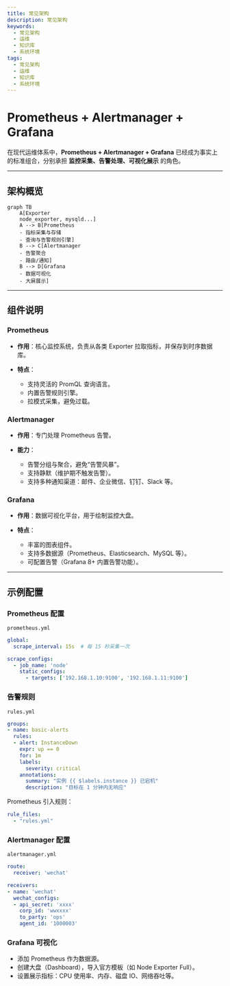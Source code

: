 ```yaml
---
title: 常见架构
description: 常见架构
keywords:
  - 常见架构
  - 运维
  - 知识库
  - 系统环境
tags:
  - 常见架构
  - 运维
  - 知识库
  - 系统环境
---
```


# Prometheus + Alertmanager + Grafana

在现代运维体系中，**Prometheus + Alertmanager + Grafana** 已经成为事实上的标准组合，分别承担 **监控采集、告警处理、可视化展示** 的角色。

---

## 架构概览

```mermaid
graph TB
    A[Exporter
    node_exporter, mysqld...]
    A --> B[Prometheus
    - 指标采集与存储
    - 查询与告警规则引擎]
    B --> C[Alertmanager
    - 告警聚合
    - 路由/通知]
    B --> D[Grafana
    - 数据可视化
    - 大屏展示]
```

---

## 组件说明

### Prometheus

* **作用**：核心监控系统，负责从各类 Exporter 拉取指标，并保存到时序数据库。
* **特点**：

  * 支持灵活的 PromQL 查询语言。
  * 内置告警规则引擎。
  * 拉模式采集，避免过载。

### Alertmanager

* **作用**：专门处理 Prometheus 告警。
* **能力**：

  * 告警分组与聚合，避免“告警风暴”。
  * 支持静默（维护期不触发告警）。
  * 支持多种通知渠道：邮件、企业微信、钉钉、Slack 等。

### Grafana

* **作用**：数据可视化平台，用于绘制监控大盘。
* **特点**：

  * 丰富的图表组件。
  * 支持多数据源（Prometheus、Elasticsearch、MySQL 等）。
  * 可配置告警（Grafana 8+ 内置告警功能）。

---

## 示例配置

### Prometheus 配置

`prometheus.yml`

```yaml
global:
  scrape_interval: 15s  # 每 15 秒采集一次

scrape_configs:
  - job_name: 'node'
    static_configs:
      - targets: ['192.168.1.10:9100', '192.168.1.11:9100']
```

### 告警规则

`rules.yml`

```yaml
groups:
- name: basic-alerts
  rules:
  - alert: InstanceDown
    expr: up == 0
    for: 1m
    labels:
      severity: critical
    annotations:
      summary: "实例 {{ $labels.instance }} 已宕机"
      description: "目标在 1 分钟内无响应"
```

Prometheus 引入规则：

```yaml
rule_files:
  - "rules.yml"
```

### Alertmanager 配置

`alertmanager.yml`

```yaml
route:
  receiver: 'wechat'

receivers:
- name: 'wechat'
  wechat_configs:
  - api_secret: 'xxxx'
    corp_id: 'wwxxxx'
    to_party: 'ops'
    agent_id: '1000003'
```

### Grafana 可视化

* 添加 Prometheus 作为数据源。
* 创建大盘（Dashboard），导入官方模板（如 Node Exporter Full）。
* 设置展示指标：CPU 使用率、内存、磁盘 IO、网络吞吐等。

